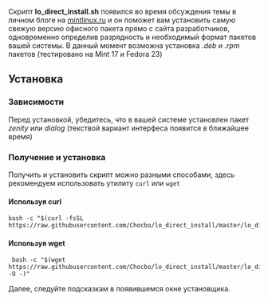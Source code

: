 Скрипт **lo_direct_install.sh** появился во время обсуждения темы в личном блоге на [mintlinux.ru](http://www.mintlinux.ru/blogs/lin-lichka/ustanovka-openoffice-libreoffice-cherez-terminal.html) и он поможет вам установить самую свежую версию офисного пакета прямо с сайта разработчиков, одновременно определив разрядность и необходимый формат пакетов вашей системы. В данный момент возможна установка *.deb* и *.rpm* пакетов (тестировано на Mint 17 и Fedora 23)
## Установка
### Зависимости
Перед установкой, убедитесь, что в вашей системе установлен пакет *zenity* или *dialog* (текствой вариант интерфеса появится в ближайшее время)
### Получение и установка
Получить и установить скрипт можно разными способами, здесь рекомендуем использовать утилиту `curl` или `wget`
#### Используя curl
~~~
bash -c "$(curl -fsSL https://raw.githubusercontent.com/Chocbo/lo_direct_install/master/lo_direct_install.sh)"
~~~
#### Используя wget
~~~
 bash -c "$(wget https://raw.githubusercontent.com/Chocbo/lo_direct_install/master/lo_direct_install.sh -O -)"
~~~
Далее, следуйте подсказкам в появившемся окне установщика.
